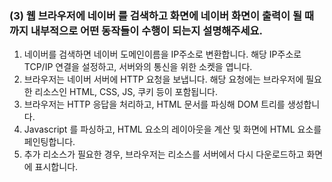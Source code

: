 ### (3) 웹 브라우저에 네이버 를 검색하고 화면에 네이버 화면이 출력이 될 때 까지 내부적으로 어떤 동작들이 수행이 되는지 설명해주세요.

1. 네이버를 검색하면 네이버 도메인이름을 IP주소로 변환합니다. 해당 IP주소로 TCP/IP 연결을 설정하고, 서버와의 통신을 위한 소켓을 엽니다.
2. 브라우저는 네이버 서버에 HTTP 요청을 보냅니다. 해당 요청에는 브라우저에 필요한 리소스인 HTML, CSS, JS, 쿠키 등이 포함됩니다.
3. 브라우저는 HTTP 응답을 처리하고, HTML 문서를 파싱해 DOM 트리를 생성합니다.
4. Javascript 를 파싱하고, HTML 요소의 레이아웃을 계산 및 화면에 HTML 요소를 페인팅합니다.
5. 추가 리소스가 필요한 경우, 브라우저는 리소스를 서버에서 다시 다운로드하고 화면에 표시합니다.